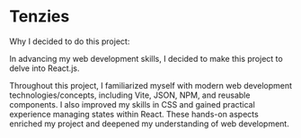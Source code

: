 # Tenzies

Why I decided to do this project:

In advancing my web development skills, I decided to make this project to delve into React.js.

Throughout this project, I familiarized myself with modern web development technologies/concepts, including Vite, JSON, NPM, and reusable components. I also improved my skills in CSS and gained practical experience managing states within React. These hands-on aspects enriched my project and deepened my understanding of web development.
